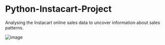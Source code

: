 # Python-Instacart-Project

Analysing the Instacart online sales data to uncover information about sales patterns.

![image](https://github.com/AlexandraMina/Python-Instacart-Project/assets/169406778/4fe4f705-a328-4cbc-ad22-2fdd59a50050)
